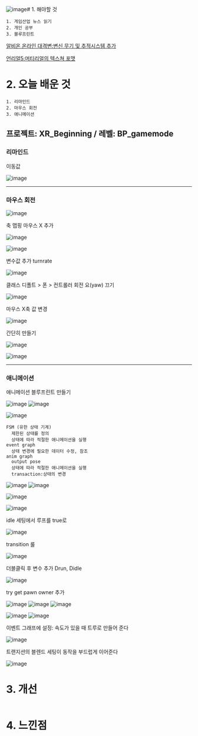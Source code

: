 ![image](https://github.com/JM94Ent/TIL-WIL/assets/143363550/a9bdfc11-4c7b-4335-83cf-d0f7b3f30d77)# 1. 해야할 것
```
1. 게임산업 뉴스 읽기
2. 개인 공부
3. 블루프린트
```
[알비온 온라인 대격변:변신 무기 및 추적시스템 추가](https://www.gamemeca.com/view.php?gid=1742148)

[언리얼5:머티리얼의 텍스쳐 포맷](https://dev.epicgames.com/community/learning/courses/7wR/unreal-engine-53ee42/vJGW/unreal-engine-035637)

# 2. 오늘 배운 것
```
1. 리마인드
2. 마우스 회전
3. 애니메이션
```

## 프로젝트: XR_Beginning / 레벨: BP_gamemode

### 리마인드

이동값

![image](https://github.com/JM94Ent/TIL-WIL/assets/143363550/56ff5b0a-51a2-46ae-8ace-9169e912adcf)
****
### 마우스 회전

![image](https://github.com/JM94Ent/TIL-WIL/assets/143363550/b6e290d1-3520-4b50-983f-1eec4de36af0)

축 맵핑 마우스 X 추가

![image](https://github.com/JM94Ent/TIL-WIL/assets/143363550/78829995-e4ba-49a4-8a32-ec6f86496511)

![image](https://github.com/JM94Ent/TIL-WIL/assets/143363550/342c7b30-de53-4073-a052-fa3236d3d7dd)

변수값 추가 turnrate

![image](https://github.com/JM94Ent/TIL-WIL/assets/143363550/1bcc7816-d77d-4a7b-90ce-214a0900c88c)

클래스 디폴트 > 폰 > 컨트롤러 회전 요(yaw) 끄기

![image](https://github.com/JM94Ent/TIL-WIL/assets/143363550/6c524d9a-29af-42d8-862b-aea8affcd633)

마우스 X축 값 변경

![image](https://github.com/JM94Ent/TIL-WIL/assets/143363550/4ef3b837-a8ba-4c73-92f1-da403ae67321)

간단히 만들기

![image](https://github.com/JM94Ent/TIL-WIL/assets/143363550/05f4737c-080b-40d5-8186-4f3bf2fd1137)

![image](https://github.com/JM94Ent/TIL-WIL/assets/143363550/c11176c0-6906-4ed6-a200-e28b23c8bc29)
****
### 애니메이션

애니메이션 블루프린트 만들기

![image](https://github.com/JM94Ent/TIL-WIL/assets/143363550/b497581a-e8c2-45ee-9c95-496057b5aa56)
![image](https://github.com/JM94Ent/TIL-WIL/assets/143363550/ed0c121f-98c3-4c28-9db2-e687f3dee9de)

![image](https://github.com/JM94Ent/TIL-WIL/assets/143363550/b31ca07c-7413-44ae-bebc-8c52a54c1d6b)

```
FSM (유한 상태 기계)
  제한된 상태를 정의  
  상태에 따라 적절한 애니메이션을 실행
event graph
  상태 변경에 필요한 데이터 수정, 참조
anim graph
  output pose
  상태에 따라 적절한 애니메이션을 실행
  transaction:상태의 변경
```
![image](https://github.com/JM94Ent/TIL-WIL/assets/143363550/fa70ac82-56d2-4987-bf95-6f6bc588852e)
![image](https://github.com/JM94Ent/TIL-WIL/assets/143363550/49e50d63-be39-478d-9ec9-907e8cc35985)

![image](https://github.com/JM94Ent/TIL-WIL/assets/143363550/80908e05-798d-42fe-8989-047008d5eeb0)

![image](https://github.com/JM94Ent/TIL-WIL/assets/143363550/60000d02-5f22-4a22-9356-76d3473c7da7)

idle 세팅에서 루프를 true로

![image](https://github.com/JM94Ent/TIL-WIL/assets/143363550/fdf33366-5ef1-46a5-884e-816c014bbc9c)

transition 룰

![image](https://github.com/JM94Ent/TIL-WIL/assets/143363550/e6c1aa36-c7f9-4c83-8754-31c719c3cf20)

더블클릭 후 변수 추가 Drun, Didle

![image](https://github.com/JM94Ent/TIL-WIL/assets/143363550/cad5b866-3b64-410c-b1d2-3605b2b649cc)

try get pawn owner 추가

![image](https://github.com/JM94Ent/TIL-WIL/assets/143363550/563ad3a3-7e9d-43f0-bfb0-680b3acfac97)
![image](https://github.com/JM94Ent/TIL-WIL/assets/143363550/0086d2f8-6416-4ee4-8ef2-c1df2195240c)
![image](https://github.com/JM94Ent/TIL-WIL/assets/143363550/b8d64f71-084d-4d2b-bdad-406c2fe4bbc0)

![image](https://github.com/JM94Ent/TIL-WIL/assets/143363550/83ddf034-7118-4409-a2cf-8984a078e71f)
![image](https://github.com/JM94Ent/TIL-WIL/assets/143363550/fc57d21e-61fe-468b-8efa-fe32841f72b3)

이벤트 그래프에 설정: 속도가 있을 때 트루로 만들어 준다

![image](https://github.com/JM94Ent/TIL-WIL/assets/143363550/fad44a55-c7b4-4d1d-bdea-79634f01e952)

트랜지션의 블렌드 세팅이 동작을 부드럽게 이어준다

![image](https://github.com/JM94Ent/TIL-WIL/assets/143363550/bfe9a702-86ae-4558-85dc-134781b95ac6)






# 3. 개선
```

```

# 4. 느낀점
```

```

